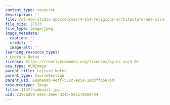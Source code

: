 ```yaml
---
content_type: resource
description: ''
file: /ol-ocw-studio-app/courses/4-614-religious-architecture-and-islamic-cultures-fall-2002/239cad595eeca6e6d24b595170508744_1137thumbnail.jpg
file_size: 27533
file_type: image/jpeg
image_metadata:
  caption: ''
  credit: ''
  image-alt: ''
learning_resource_types:
- Lecture Notes
license: https://creativecommons.org/licenses/by-nc-sa/4.0/
ocw_type: OCWImage
parent_title: Lecture Notes
parent_type: CourseSection
parent_uid: 68abeaab-4eff-532c-e858-18d3ffb567bd
resourcetype: Image
title: 1137thumbnail.jpg
uid: 239cad59-5eec-a6e6-d24b-595170508744
---
```

